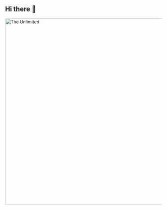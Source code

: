 ## Hi there 👋

<img src='file:///C:/Users/Arman/Pictures/Saved%20Pictures/giphy.gif' alt='The Unlimited' width='600'>

